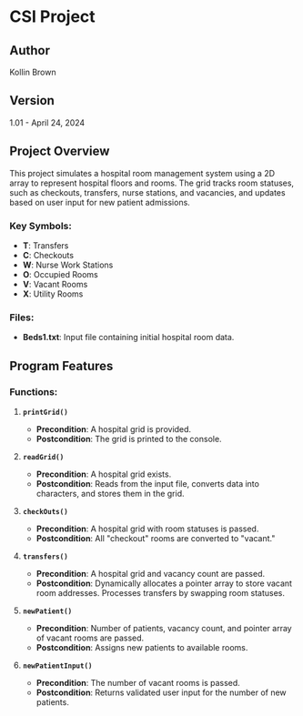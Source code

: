# CSI Project

## Author
Kollin Brown

## Version
1.01 - April 24, 2024

## Project Overview
This project simulates a hospital room management system using a 2D array to represent hospital floors and rooms. The grid tracks room statuses, such as checkouts, transfers, nurse stations, and vacancies, and updates based on user input for new patient admissions.

### Key Symbols:
- **T**: Transfers
- **C**: Checkouts
- **W**: Nurse Work Stations
- **O**: Occupied Rooms
- **V**: Vacant Rooms
- **X**: Utility Rooms

### Files:
- **Beds1.txt**: Input file containing initial hospital room data.

## Program Features

### Functions:
1. **`printGrid()`**
   - **Precondition**: A hospital grid is provided.
   - **Postcondition**: The grid is printed to the console.

2. **`readGrid()`**
   - **Precondition**: A hospital grid exists.
   - **Postcondition**: Reads from the input file, converts data into characters, and stores them in the grid.

3. **`checkOuts()`**
   - **Precondition**: A hospital grid with room statuses is passed.
   - **Postcondition**: All "checkout" rooms are converted to "vacant."

4. **`transfers()`**
   - **Precondition**: A hospital grid and vacancy count are passed.
   - **Postcondition**: Dynamically allocates a pointer array to store vacant room addresses. Processes transfers by swapping room statuses.

5. **`newPatient()`**
   - **Precondition**: Number of patients, vacancy count, and pointer array of vacant rooms are passed.
   - **Postcondition**: Assigns new patients to available rooms.

6. **`newPatientInput()`**
   - **Precondition**: The number of vacant rooms is passed.
   - **Postcondition**: Returns validated user input for the number of new patients.
